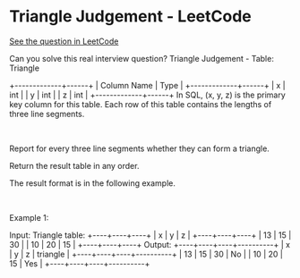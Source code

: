 # Triangle Judgement - LeetCode
[See the question in LeetCode](https://leetcode.com/problems/triangle-judgement/submissions/1727676301/?envType=study-plan-v2&envId=top-sql-50)

Can you solve this real interview question? Triangle Judgement - Table: Triangle


+-------------+------+
| Column Name | Type |
+-------------+------+
| x           | int  |
| y           | int  |
| z           | int  |
+-------------+------+
In SQL, (x, y, z) is the primary key column for this table.
Each row of this table contains the lengths of three line segments.


 

Report for every three line segments whether they can form a triangle.

Return the result table in any order.

The result format is in the following example.

 

Example 1:


Input: 
Triangle table:
+----+----+----+
| x  | y  | z  |
+----+----+----+
| 13 | 15 | 30 |
| 10 | 20 | 15 |
+----+----+----+
Output: 
+----+----+----+----------+
| x  | y  | z  | triangle |
+----+----+----+----------+
| 13 | 15 | 30 | No       |
| 10 | 20 | 15 | Yes      |
+----+----+----+----------+

